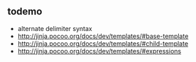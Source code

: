 ## todemo

* alternate delimiter syntax
* http://jinja.pocoo.org/docs/dev/templates/#base-template
* http://jinja.pocoo.org/docs/dev/templates/#child-template
* http://jinja.pocoo.org/docs/dev/templates/#expressions
